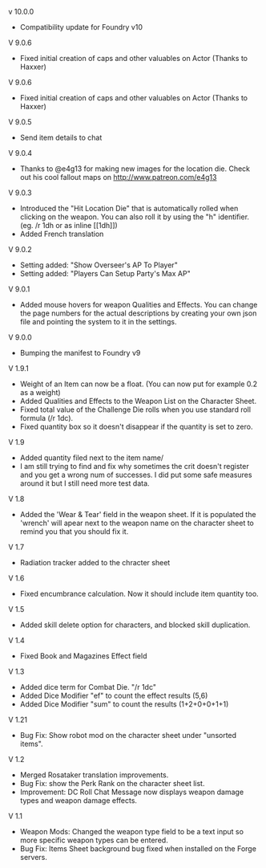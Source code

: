 
v 10.0.0

- Compatibility update for Foundry v10

V 9.0.6

- Fixed initial creation of caps and other valuables on Actor (Thanks to Haxxer)


V 9.0.6

- Fixed initial creation of caps and other valuables on Actor (Thanks to Haxxer)


V 9.0.5

- Send item details to chat


V 9.0.4

- Thanks to @e4g13 for making new images for the location die. Check out his cool fallout maps on http://www.patreon.com/e4g13


V 9.0.3

- Introduced the "Hit Location Die" that is automatically rolled when clicking on the weapon. You can also roll it by using the "h" identifier. (eg. /r 1dh or as inline [[1dh]])
- Added French translation



V 9.0.2

- Setting added: "Show Overseer's AP To Player"
- Setting added: "Players Can Setup Party's Max AP"


V 9.0.1

- Added mouse hovers for weapon Qualities and Effects. You can change the page numbers for the actual descriptions by creating your own json file and pointing the system to it in the settings.

V 9.0.0

- Bumping the manifest to Foundry v9


V 1.9.1

- Weight of an Item can now be a float. (You can now put for example 0.2 as a weight)
- Added Qualities and Effects to the Weapon List on the Character Sheet.
- Fixed total value of the Challenge Die rolls when you use standard roll formula (/r 1dc).
- Fixed quantity box so it doesn't disappear if the quantity is set to zero.


V 1.9

- Added quantity filed next to the item name/
- I am still trying to find and fix why sometimes the crit doesn't register and you get a wrong num of successes. I did put some safe measures around it but I still need more test data.

V 1.8

- Added the 'Wear & Tear' field in the weapon sheet. If it is populated the 'wrench' will apear next to the weapon name on the character sheet to remind you that you should fix it.

V 1.7

- Radiation tracker added to the chracter sheet

V 1.6

- Fixed encumbrance calculation. Now it should include item quantity too.

V 1.5

- Added skill delete option for characters, and blocked skill duplication.

V 1.4

- Fixed Book and Magazines Effect field

V 1.3

- Added dice term for Combat Die. "/r 1dc"
- Added Dice Modifier "ef" to count the effect results (5,6)
- Added Dice Modifier "sum" to count the results (1+2+0+0+1+1)

V 1.21

- Bug Fix: Show robot mod on the character sheet under "unsorted items".

V 1.2

- Merged Rosataker translation improvements.
- Bug Fix: show the Perk Rank on the character sheet list.
- Improvement: DC Roll Chat Message now displays weapon damage types and weapon damage effects.

V 1.1

- Weapon Mods: Changed the weapon type field to be a text input so more specific weapon types can be entered.
- Bug Fix: Items Sheet background bug fixed when installed on the Forge servers.
